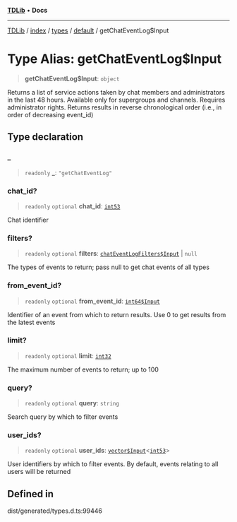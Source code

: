 [**TDLib**](../../../../../../README.md) • **Docs**

***

[TDLib](../../../../../../modules.md) / [index](../../../../../README.md) / [types](../../../README.md) / [default](../README.md) / getChatEventLog$Input

# Type Alias: getChatEventLog$Input

> **getChatEventLog$Input**: `object`

Returns a list of service actions taken by chat members and administrators in the last 48 hours. Available only for supergroups and channels. Requires administrator rights. Returns results in reverse chronological order (i.e., in order of decreasing event_id)

## Type declaration

### \_

> `readonly` **\_**: `"getChatEventLog"`

### chat\_id?

> `readonly` `optional` **chat\_id**: [`int53`](int53.md)

Chat identifier

### filters?

> `readonly` `optional` **filters**: [`chatEventLogFilters$Input`](chatEventLogFilters$Input.md) \| `null`

The types of events to return; pass null to get chat events of all types

### from\_event\_id?

> `readonly` `optional` **from\_event\_id**: [`int64$Input`](int64$Input.md)

Identifier of an event from which to return results. Use 0 to get results from the latest events

### limit?

> `readonly` `optional` **limit**: [`int32`](int32.md)

The maximum number of events to return; up to 100

### query?

> `readonly` `optional` **query**: `string`

Search query by which to filter events

### user\_ids?

> `readonly` `optional` **user\_ids**: [`vector$Input`](vector$Input.md)\<[`int53`](int53.md)\>

User identifiers by which to filter events. By default, events relating to all users will be returned

## Defined in

dist/generated/types.d.ts:99446
